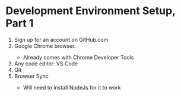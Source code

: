 # Development Environment Setup, Part 1

<ol>
  <li>Sign up for an account on GitHub.com</li>
  <li>Google Chrome browser.</li>
    <ul>
      <li>Already comes with Chrome Developer Tools</li>
    </ul>
  <li>Any code editor: VS Code</li>
  <li>Git</li>
  <li>Browser Sync</li>
    <ul>
      <li>Will need to install NodeJs for it to work</li>
    </ul>
</ol>
